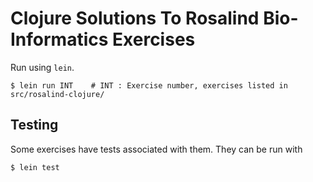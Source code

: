 # Clojure Solutions To Rosalind Bio-Informatics Exercises
Run using `lein`.

	$ lein run INT    # INT : Exercise number, exercises listed in src/rosalind-clojure/

## Testing
Some exercises have tests associated with them.  They can be run with

	$ lein test
